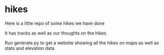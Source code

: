 # hikes

Here is a little repo of some hikes we have done

It has tracks as well as our thoughts on the hikes

Run generate.py to get a website showing all the hikes on maps as well as stats and elevation data
